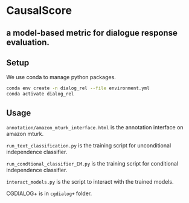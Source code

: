 # CausalScore 
## a model-based metric for dialogue response evaluation.

## Setup
We use conda to manage python packages.
```bash
conda env create -n dialog_rel --file environment.yml
conda activate dialog_rel
```

## Usage
`annotation/amazon_mturk_interface.html` is the annotation interface on amazon mturk.

`run_text_classification.py` is the training script for unconditional independence classifier.

`run_condtional_classifier_EM.py` is the training script for conditional independence classifier.

`interact_models.py` is the script to interact with the trained models.

CGDIALOG+ is in `cgdialog+` folder.